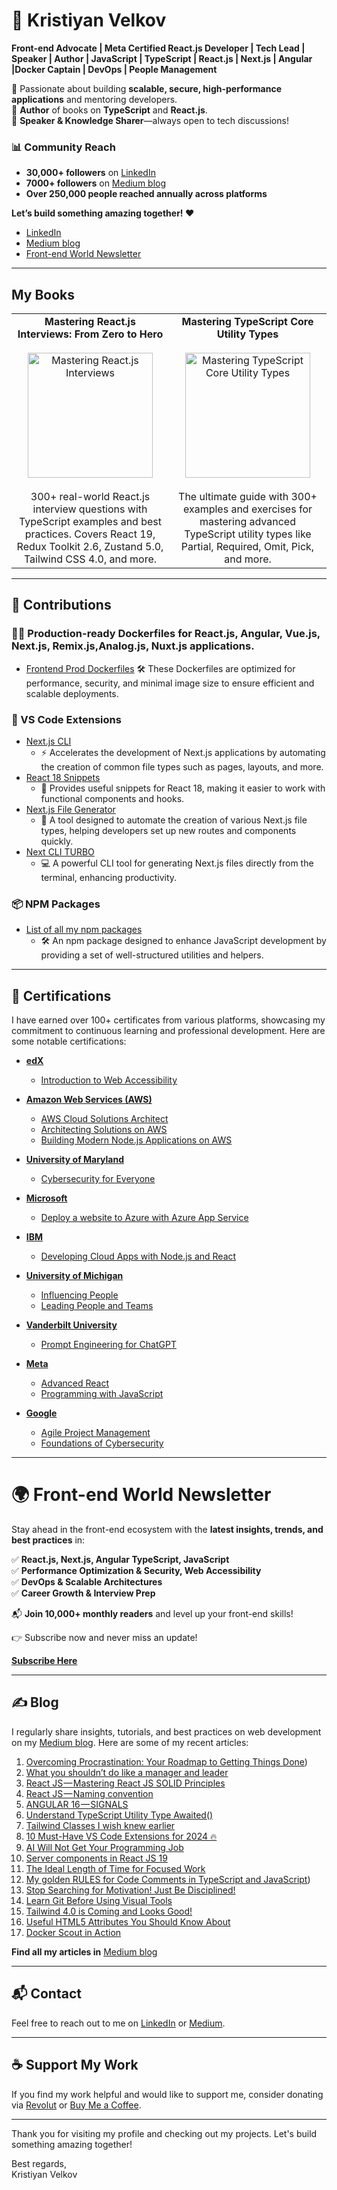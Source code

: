 # 👋 Kristiyan Velkov  
**Front-end Advocate | Meta Certified React.js Developer | Tech Lead | Speaker | Author | JavaScript | TypeScript | React.js | Next.js | Angular |Docker Captain | DevOps | People Management**  

🚀 Passionate about building **scalable, secure, high-performance applications** and mentoring developers.  
📖 **Author** of books on **TypeScript** and **React.js**.  
🎤 **Speaker & Knowledge Sharer**—always open to tech discussions!  

### 📊 Community Reach  
- **30,000+ followers** on [LinkedIn  ](https://www.linkedin.com/in/kristiyan-velkov-763130b3/)
- **7000+ followers** on [Medium blog](https://medium.com/@kristiyanvelkov)
- **Over 250,000 people reached annually across platforms**  

**Let’s build something amazing together! ❤️**

- [LinkedIn](https://www.linkedin.com/in/kristiyan-velkov-763130b3/)
- [Medium blog](https://medium.com/@kristiyanvelkov)
- [Front-end World Newsletter](https://kristiyanvelkov.substack.com/subscribe)

---

## My Books

<table>
  <tr>
    <td align="center" width="50%">
      <strong>Mastering React.js Interviews: From Zero to Hero</strong><br/><br/>
      <a href="https://leanpub.com/masteringreactjsinterviews">
        <img src="https://d2sofvawe08yqg.cloudfront.net/masteringreactjsinterviews/s_hero2x?1743183342" alt="Mastering React.js Interviews" title="Go to Book" width="200">
      </a><br/><br/>
      300+ real-world React.js interview questions with TypeScript examples and best practices. Covers React 19, Redux Toolkit 2.6, Zustand 5.0, Tailwind CSS 4.0, and more.
    </td>
    <td align="center" width="50%">
      <strong>Mastering TypeScript Core Utility Types</strong><br/><br/>
      <a href="https://leanpub.com/masteringtypescriptcoreutilitytypes">
        <img src="https://d2sofvawe08yqg.cloudfront.net/masteringtypescriptcoreutilitytypes/s_hero2x?1743183044" alt="Mastering TypeScript Core Utility Types" title="Go to Book" width="200">
      </a><br/><br/>
      The ultimate guide with 300+ examples and exercises for mastering advanced TypeScript utility types like Partial, Required, Omit, Pick, and more.
    </td>
  </tr>
</table>

--- 

## 🚀 Contributions

### 🕵️‍♂️ Production-ready Dockerfiles for React.js, Angular, Vue.js, Next.js, Remix.js,Analog.js, Nuxt.js applications.

- [Frontend Prod Dockerfiles](https://github.com/kristiyan-velkov/frontend-prod-dockerfiles)
  🛠️ These Dockerfiles are optimized for performance, security, and minimal image size to ensure efficient and scalable deployments.
 
  
### 🔌 VS Code Extensions

- [Next.js CLI](https://marketplace.visualstudio.com/items?itemName=KristiyanVelkov.nextjs-cli)
  - ⚡ Accelerates the development of Next.js applications by automating the creation of common file types such as pages, layouts, and more.
- [React 18 Snippets](https://marketplace.visualstudio.com/items?itemName=KristiyanVelkov.react-18-snippets)
  - 📝 Provides useful snippets for React 18, making it easier to work with functional components and hooks.
- [Next.js File Generator](https://marketplace.visualstudio.com/items?itemName=KristiyanVelkov.nextjs-file-gelenator)
  - 📁 A tool designed to automate the creation of various Next.js file types, helping developers set up new routes and components quickly.
- [Next CLI TURBO](https://marketplace.visualstudio.com/items?itemName=KristiyanVelkov.next-cli-turbo)
  - 💻 A powerful CLI tool for generating Next.js files directly from the terminal, enhancing productivity.

### 📦 NPM Packages

- [List of all my npm packages](https://www.npmjs.com/~more_well)
  - 🛠️ An npm package designed to enhance JavaScript development by providing a set of well-structured utilities and helpers.


---

## 📜 Certifications

I have earned over 100+ certificates from various platforms, showcasing my commitment to continuous learning and professional development. Here are some notable certifications:


- **[edX](https://www.edx.org/)**
  - [Introduction to Web Accessibility](https://courses.edx.org/certificates/47b731dabb4f464db2d01740eaf8357f)

- **[Amazon Web Services (AWS)](https://www.aws.training/)**
  - [AWS Cloud Solutions Architect](https://www.coursera.org/account/accomplishments/professional-cert/44TP3RUYAZGW)
  - [Architecting Solutions on AWS](https://www.coursera.org/account/accomplishments/verify/YK37U9LC9ZAJ)
  - [Building Modern Node.js Applications on AWS](https://www.coursera.org/account/accomplishments/verify/QYXXZFSPSVWY)

- **[University of Maryland](https://www.umd.edu/)**
  - [Cybersecurity for Everyone](https://www.coursera.org/account/accomplishments/verify/FJ97HMPVJZQV)

- **[Microsoft](https://www.microsoft.com/en-us/learning/default.aspx)**
  - [Deploy a website to Azure with Azure App Service](https://www.coursera.org/account/accomplishments/verify/DGECWWTN6DVU)

- **[IBM](https://www.ibm.com/training/)**
  - [Developing Cloud Apps with Node.js and React](https://www.coursera.org/account/accomplishments/verify/KU2Y5ES3LD2W)

- **[University of Michigan](https://www.umich.edu/)**
  - [Influencing People](https://www.coursera.org/account/accomplishments/verify/YVRG2FERWNB8) 
  - [Leading People and Teams](https://www.coursera.org/account/accomplishments/professional-cert/JMVY822HJQ3T)

- **[Vanderbilt University](https://www.vanderbilt.edu/)**
  - [Prompt Engineering for ChatGPT](https://www.coursera.org/account/accomplishments/verify/5NUWMPNYQ2RA)

- **[Meta](https://www.coursera.org/meta)**
  - [Advanced React](https://www.coursera.org/account/accomplishments/verify/YNAY9PSDEAYJ)
  - [Programming with JavaScript](https://www.coursera.org/account/accomplishments/verify/RS2FGZQMXQ2H)

- **[Google](https://www.coursera.org/google)**
  - [Agile Project Management](https://www.coursera.org/account/accomplishments/verify/NGCWEQ5CX2WU)
  - [Foundations of Cybersecurity](https://www.coursera.org/account/accomplishments/verify/PU744GEW43TV)
 
---

# 🌍 Front-end World Newsletter  

Stay ahead in the front-end ecosystem with the **latest insights, trends, and best practices** in:  

✅ **React.js, Next.js, Angular TypeScript, JavaScript**  
✅ **Performance Optimization & Security, Web Accessibility**  
✅ **DevOps & Scalable Architectures**  
✅ **Career Growth & Interview Prep**  

📬 **Join 10,000+ monthly readers** and level up your front-end skills!  

👉 Subscribe now and never miss an update!  

[**Subscribe Here**](https://kristiyanvelkov.substack.com/subscribe)


---

## ✍️ Blog

I regularly share insights, tutorials, and best practices on web development on my [Medium blog](https://medium.com/@kristiyanvelkov). Here are some of my recent articles:

1. [Overcoming Procrastination: Your Roadmap to Getting Things Done](https://blog.stackademic.com/overcoming-procrastination-your-roadmap-to-getting-things-done-533b4682b0ea))
2. [What you shouldn’t do like a manager and leader](https://medium.com/venturehq/what-you-shouldnt-do-like-a-manager-and-leader-3b2aede3c9d8)
3. [React JS — Mastering React JS SOLID Principles](https://blog.stackademic.com/react-js-mastering-react-js-solid-principles-dfb48d03e565)
4. [React JS — Naming convention](https://blog.stackademic.com/react-js-naming-convention-fe83acfbafb3)
5. [ANGULAR 16 — SIGNALS](https://blog.stackademic.com/angular-16-signals-99abd8c5cadd)
6. [Understand TypeScript Utility Type Awaited()](https://medium.com/@kristiyanvelkov/understand-typescript-utility-type-awaited-59201bc469f4)
7. [Tailwind Classes I wish knew earlier](https://medium.com/@kristiyanvelkov/tailwind-classes-i-wish-knew-earlier-31e2c86effe8)
8. [10 Must-Have VS Code Extensions for 2024 🔥](https://medium.com/@kristiyanvelkov/10-must-have-vs-code-extensions-for-2024-99a47e1ac9c1)
9. [AI Will Not Get Your Programming Job](https://ai.plainenglish.io/ai-will-not-get-your-programming-job-a0fa43e19b0d)
10. [Server components in React JS 19](https://medium.com/@kristiyanvelkov/server-components-in-react-js-19-7a78e296a49a)
11. [The Ideal Length of Time for Focused Work](https://medium.com/@kristiyanvelkov/the-ideal-length-of-time-for-focused-work-44049abb01ed)
12. [My golden RULES for Code Comments in TypeScript and JavaScript](https://blog.stackademic.com/my-golden-rules-for-code-comments-in-typescript-and-javascript-84e95f1eb1d7)) 
13. [Stop Searching for Motivation! Just Be Disciplined!](https://blog.venturemagazine.net/stop-searching-for-motivation-just-be-disciplined-2b3720694627)
14. [Learn Git Before Using Visual Tools](https://blog.stackademic.com/learn-git-before-using-visual-tools-9191dcebd1c4)
15. [Tailwind 4.0 is Coming and Looks Good!](https://blog.stackademic.com/tailwind-4-0-is-coming-and-looks-good-e4bb8d976f3c)
16. [Useful HTML5 Attributes You Should Know About](https://blog.stackademic.com/useful-html5-attributes-you-should-know-about-e6e3ef86895a)
17. [Docker Scout in Action](https://medium.com/gitconnected/docker-scout-in-action-63e7c812532a)

**Find all my articles in** [Medium blog](https://medium.com/@kristiyanvelkov)

---


## 📬 Contact

Feel free to reach out to me on [LinkedIn](https://www.linkedin.com/in/kristiyan-velkov-763130b3/) or [Medium](https://medium.com/@kristiyanvelkov).

---

## ☕ Support My Work

If you find my work helpful and would like to support me, consider donating via [Revolut](https://revolut.me/kristiyanvelkov) or [Buy Me a Coffee](https://www.buymeacoffee.com/kristiyanvelkov).

---

Thank you for visiting my profile and checking out my projects. Let's build something amazing together!

Best regards,  
Kristiyan Velkov
